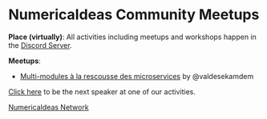 # NumericaIdeas Community Meetups

**Place (virtually)**: All activities including meetups and workshops happen in the [Discord Server](https://discord.gg/UTP7Davtvg).

**Meetups**:
- [Multi-modules à la rescousse des microservices](./advanced-multi-modules-architecture) by @valdesekamdem

[Click here](https://discord.gg/UTP7Davtvg) to be the next speaker at one of our activities.

[NumericaIdeas Network](https://numericaideas.com)
